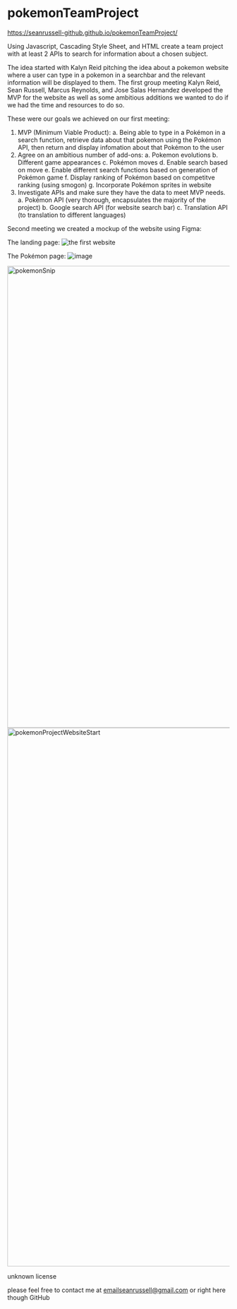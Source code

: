 # pokemonTeamProject

https://seanrussell-github.github.io/pokemonTeamProject/

Using Javascript, Cascading Style Sheet, and HTML create a team project with at least 2 APIs to search for information about a chosen subject.


The idea started with Kalyn Reid pitching the idea about a pokemon website where a user can type in a pokemon in a searchbar and the relevant information will be displayed to them.
The first group meeting Kalyn Reid, Sean Russell, Marcus Reynolds, and Jose Salas Hernandez developed the MVP for the website as well as some ambitious additions we wanted to do if we had the time and resources to do so.

These were our goals we achieved on our first meeting:
  1. MVP (Minimum Viable Product):
    a. Being able to type in a Pokémon in a search function, retrieve data about that pokemon using the Pokémon API, then return and display infomation about that Pokémon to the          user
  2. Agree on an ambitious number of add-ons:
    a. Pokemon evolutions
    b. Different game appearances
    c. Pokémon moves
    d. Enable search based on move
    e. Enable different search functions based on generation of Pokémon game
    f. Display ranking of Pokémon based on competitve ranking (using smogon)
    g. Incorporate Pokémon sprites in website
  3. Investigate APIs and make sure they have the data to meet MVP needs.
    a. Pokémon API (very thorough, encapsulates the majority of the project)
    b. Google search API (for website search bar)
    c. Translation API (to translation to different languages)
    
    
Second meeting we created a mockup of the website using Figma:

  The landing page:
    ![the first website](./developmentProcess/landingPage.PNG)
  
  
  The Pokémon page:
![image](https://user-images.githubusercontent.com/82774738/125010273-10787280-e01b-11eb-9f74-0e6b2ddb4318.png)

<img width="1046" alt="pokemonSnip" src="https://user-images.githubusercontent.com/82774738/125012938-d9f12680-e01f-11eb-95cf-5113f209088a.PNG">

<img width="1220" alt="pokemonProjectWebsiteStart" src="https://user-images.githubusercontent.com/82774738/125013084-0f960f80-e020-11eb-8dc6-e97c4bdf277b.PNG">


unknown license

please feel free to contact me at
emailseanrussell@gmail.com 
or right here though GitHub
